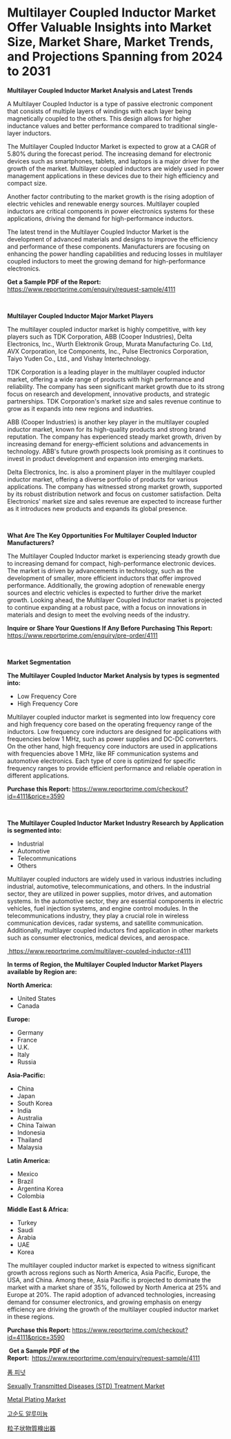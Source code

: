 <p><h1>Multilayer Coupled Inductor Market Offer Valuable Insights into Market Size, Market Share, Market Trends, and Projections Spanning from 2024 to 2031</h1></p><p><strong>Multilayer Coupled Inductor Market Analysis and Latest Trends</strong></p>
<p><p>A Multilayer Coupled Inductor is a type of passive electronic component that consists of multiple layers of windings with each layer being magnetically coupled to the others. This design allows for higher inductance values and better performance compared to traditional single-layer inductors.</p><p>The Multilayer Coupled Inductor Market is expected to grow at a CAGR of 5.80% during the forecast period. The increasing demand for electronic devices such as smartphones, tablets, and laptops is a major driver for the growth of the market. Multilayer coupled inductors are widely used in power management applications in these devices due to their high efficiency and compact size.</p><p>Another factor contributing to the market growth is the rising adoption of electric vehicles and renewable energy sources. Multilayer coupled inductors are critical components in power electronics systems for these applications, driving the demand for high-performance inductors.</p><p>The latest trend in the Multilayer Coupled Inductor Market is the development of advanced materials and designs to improve the efficiency and performance of these components. Manufacturers are focusing on enhancing the power handling capabilities and reducing losses in multilayer coupled inductors to meet the growing demand for high-performance electronics.</p></p>
<p><strong>Get a Sample PDF of the Report:&nbsp;</strong> <a href="https://www.reportprime.com/enquiry/request-sample/4111">https://www.reportprime.com/enquiry/request-sample/4111</a></p>
<p>&nbsp;</p>
<p><strong>Multilayer Coupled Inductor Major Market Players</strong></p>
<p><p>The multilayer coupled inductor market is highly competitive, with key players such as TDK Corporation, ABB (Cooper Industries), Delta Electronics, Inc., Wurth Elektronik Group, Murata Manufacturing Co. Ltd, AVX Corporation, Ice Components, Inc., Pulse Electronics Corporation, Taiyo Yuden Co., Ltd., and Vishay Intertechnology.</p><p>TDK Corporation is a leading player in the multilayer coupled inductor market, offering a wide range of products with high performance and reliability. The company has seen significant market growth due to its strong focus on research and development, innovative products, and strategic partnerships. TDK Corporation's market size and sales revenue continue to grow as it expands into new regions and industries.</p><p>ABB (Cooper Industries) is another key player in the multilayer coupled inductor market, known for its high-quality products and strong brand reputation. The company has experienced steady market growth, driven by increasing demand for energy-efficient solutions and advancements in technology. ABB's future growth prospects look promising as it continues to invest in product development and expansion into emerging markets.</p><p>Delta Electronics, Inc. is also a prominent player in the multilayer coupled inductor market, offering a diverse portfolio of products for various applications. The company has witnessed strong market growth, supported by its robust distribution network and focus on customer satisfaction. Delta Electronics' market size and sales revenue are expected to increase further as it introduces new products and expands its global presence.</p></p>
<p>&nbsp;</p>
<p><strong>What Are The Key Opportunities For Multilayer Coupled Inductor Manufacturers?</strong></p>
<p><p>The Multilayer Coupled Inductor market is experiencing steady growth due to increasing demand for compact, high-performance electronic devices. The market is driven by advancements in technology, such as the development of smaller, more efficient inductors that offer improved performance. Additionally, the growing adoption of renewable energy sources and electric vehicles is expected to further drive the market growth. Looking ahead, the Multilayer Coupled Inductor market is projected to continue expanding at a robust pace, with a focus on innovations in materials and design to meet the evolving needs of the industry.</p></p>
<p><strong>Inquire or Share Your Questions If Any Before Purchasing This Report:</strong> <a href="https://www.reportprime.com/enquiry/pre-order/4111">https://www.reportprime.com/enquiry/pre-order/4111</a></p>
<p>&nbsp;</p>
<p><strong>Market Segmentation</strong></p>
<p><strong>The Multilayer Coupled Inductor Market Analysis by types is segmented into:</strong></p>
<p><ul><li>Low Frequency Core</li><li>High Frequency Core</li></ul></p>
<p><p>Multilayer coupled inductor market is segmented into low frequency core and high frequency core based on the operating frequency range of the inductors. Low frequency core inductors are designed for applications with frequencies below 1 MHz, such as power supplies and DC-DC converters. On the other hand, high frequency core inductors are used in applications with frequencies above 1 MHz, like RF communication systems and automotive electronics. Each type of core is optimized for specific frequency ranges to provide efficient performance and reliable operation in different applications.</p></p>
<p><strong>Purchase this Report:&nbsp;</strong><a href="https://www.reportprime.com/checkout?id=4111&price=3590">https://www.reportprime.com/checkout?id=4111&price=3590</a></p>
<p>&nbsp;</p>
<p><strong>The Multilayer Coupled Inductor Market Industry Research by Application is segmented into:</strong></p>
<p><ul><li>Industrial</li><li>Automotive</li><li>Telecommunications</li><li>Others</li></ul></p>
<p><p>Multilayer coupled inductors are widely used in various industries including industrial, automotive, telecommunications, and others. In the industrial sector, they are utilized in power supplies, motor drives, and automation systems. In the automotive sector, they are essential components in electric vehicles, fuel injection systems, and engine control modules. In the telecommunications industry, they play a crucial role in wireless communication devices, radar systems, and satellite communication. Additionally, multilayer coupled inductors find application in other markets such as consumer electronics, medical devices, and aerospace.</p></p>
<p><a href="https://www.reportprime.com/multilayer-coupled-inductor-r4111">&nbsp;https://www.reportprime.com/multilayer-coupled-inductor-r4111</a></p>
<p><strong>In terms of Region, the Multilayer Coupled Inductor Market Players available by Region are:</strong></p>
<p>
    <p> <strong> North America: </strong>
        <ul>
            <li>United States</li>
            <li>Canada</li>
        </ul>
        </p> 
    <p> <strong> Europe: </strong>
        <ul>
            <li>Germany</li>
            <li>France</li>
            <li>U.K.</li>
            <li>Italy</li>
            <li>Russia</li>
        </ul>
        </p> 
    <p> <strong> Asia-Pacific: </strong>
        <ul>
            <li>China</li>
            <li>Japan</li>
            <li>South Korea</li>
            <li>India</li>
            <li>Australia</li>
            <li>China Taiwan</li>
            <li>Indonesia</li>
            <li>Thailand</li>
            <li>Malaysia</li>
        </ul>
        </p> 
    <p> <strong> Latin America: </strong>
        <ul>
            <li>Mexico</li>
            <li>Brazil</li>
            <li>Argentina Korea</li>
            <li>Colombia</li>
        </ul>
        </p> 
    <p> <strong> Middle East & Africa: </strong>
        <ul>
            <li>Turkey</li>
            <li>Saudi</li>
            <li>Arabia</li>
            <li>UAE</li>
            <li>Korea</li>
        </ul>
    </p>
    </p>
<p><p>The multilayer coupled inductor market is expected to witness significant growth across regions such as North America, Asia Pacific, Europe, the USA, and China. Among these, Asia Pacific is projected to dominate the market with a market share of 35%, followed by North America at 25% and Europe at 20%. The rapid adoption of advanced technologies, increasing demand for consumer electronics, and growing emphasis on energy efficiency are driving the growth of the multilayer coupled inductor market in these regions.</p></p>
<p><strong>Purchase this Report: </strong><a href="https://www.reportprime.com/checkout?id=4111&price=3590">https://www.reportprime.com/checkout?id=4111&price=3590</a></p>
<p>&nbsp;<strong>Get a Sample PDF of the Report:&nbsp;&nbsp;</strong><a href="https://www.reportprime.com/enquiry/request-sample/4111">https://www.reportprime.com/enquiry/request-sample/4111</a></p>
<p><strong></strong></p>
<p><p><a href="https://github.com/nuekbpymrrz5/Market-Research-Report-List-3/blob/main/111704049824.md">폼 피넛</a></p><p><a href="https://issuu.com/reportprime-2/docs/sexually-transmitted-diseases-std-treatment-market">Sexually Transmitted Diseases (STD) Treatment Market</a></p><p><a href="https://medium.com/@bubursruntul3/global-metal-plating-industry-types-applications-market-players-regional-growth-analysis-and-9c7875c88de4">Metal Plating Market</a></p><p><a href="https://medium.com/@klarasenia85_83643/%EA%B3%A0%EC%88%9C%EB%8F%84-%EC%95%8C%EB%A3%A8%EB%AF%B8%EB%8A%84-%EC%8B%9C%EC%9E%A5-%EC%8B%9C%EC%9E%A5-%EC%84%B8%EB%B6%84%ED%99%94-%EC%A7%80%EB%A6%AC%EC%A0%81-%EC%A7%80%EC%97%AD-%EB%B0%8F-2031%EB%85%84%EA%B9%8C%EC%A7%80-%EC%8B%9C%EC%9E%A5-%EC%A0%84%EB%A7%9D-d30cf659bbc8">고순도 알루미늄</a></p><p><a href="https://github.com/jkjreqjscoxx7/Market-Research-Report-List-3/blob/main/543160040028.md">粒子状物質検出器</a></p></p>